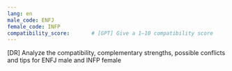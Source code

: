```yaml
---
lang: en
male_code: ENFJ
female_code: INFP
compatibility_score:       # [GPT] Give a 1–10 compatibility score
---
```


[DR] Analyze the compatibility, complementary strengths, possible conflicts and tips for ENFJ male and INFP female

